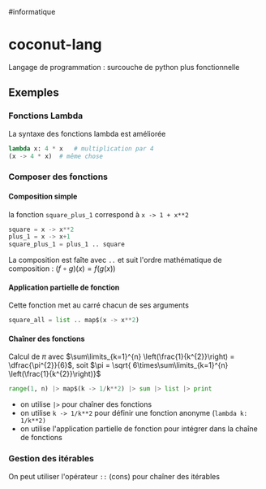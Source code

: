#informatique 
# coconut-lang
Langage de programmation : surcouche de python plus fonctionnelle

## Exemples

### Fonctions Lambda
La syntaxe des fonctions lambda est améliorée
```python
lambda x: 4 * x   # multiplication par 4
(x -> 4 * x)  # même chose 
```


### Composer des fonctions

#### Composition simple
la fonction `square_plus_1` correspond à `x -> 1 + x**2`
```python 
square = x -> x**2
plus_1 = x -> x+1
square_plus_1 = plus_1 .. square
```
La composition est faîte avec `..` et suit l'ordre mathématique de composition : $(f \circ g)(x) = f(g(x))$

#### Application partielle de fonction
Cette fonction met au carré chacun de ses arguments
```python
square_all = list .. map$(x -> x**2)
```

#### Chaîner des fonctions

Calcul de $\pi$ avec $\sum\limits_{k=1}^{n} \left(\frac{1}{k^{2}}\right) = \dfrac{\pi^{2}}{6}$, soit $\pi = \sqrt{ 6\times\sum\limits_{k=1}^{n} \left(\frac{1}{k^{2}}\right)}$
```python
range(1, n) |> map$(k -> 1/k**2) |> sum |> list |> print
```
 - on utilise `|>` pour chaîner des fonctions
 - on utilise `k -> 1/k**2` pour définir une fonction anonyme (`lambda k: 1/k**2)`
 - on utilise l'application partielle de fonction pour intégrer dans la chaîne de fonctions

### Gestion des itérables
On peut utiliser l'opérateur `::` (cons) pour chaîner des itérables

